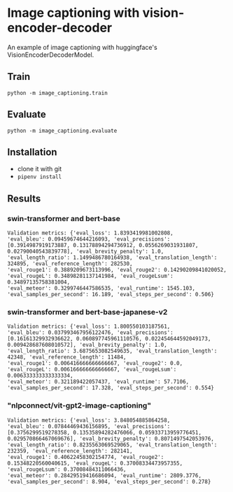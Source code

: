 # Image captioning with vision-encoder-decoder

An example of image captioning with huggingface's VisionEncoderDecoderModel.

## Train

`python -m image_captioning.train`

## Evaluate

`python -m image_captioning.evaluate`

## Installation 

- clone it with git
- `pipenv install`

## Results

### swin-transformer and bert-base

```
Validation metrics: {'eval_loss': 1.8393419981002808, 
'eval_bleu': 0.09459674644216093, 'eval_precisions': [0.3914987919173887, 0.13178894294736912, 0.0556269031931807, 0.02790040543839778], 'eval_brevity_penalty': 1.0, 'eval_length_ratio': 1.1499486780164938, 'eval_translation_length': 324895, 'eval_reference_length': 282530, 
'eval_rouge1': 0.3889209673113996, 'eval_rouge2': 0.14290209841020052, 'eval_rougeL': 0.34898281137141984, 'eval_rougeLsum': 0.34897135758381004, 
'eval_meteor': 0.3299746447586535, 'eval_runtime': 1545.103, 'eval_samples_per_second': 16.189, 'eval_steps_per_second': 0.506}

```

### swin-transformer and bert-base-japanese-v2

```
Validation metrics: {'eval_loss': 1.800550103187561, 
'eval_bleu': 0.037993467956122476, 'eval_precisions': [0.16161329932936622, 0.060897745961110576, 0.022454644592049173, 0.009428687608010572], 'eval_brevity_penalty': 1.0, 'eval_length_ratio': 3.6875653082549635, 'eval_translation_length': 42348, 'eval_reference_length': 11484, 
'eval_rouge1': 0.006416666666666667, 'eval_rouge2': 0.0, 'eval_rougeL': 0.006166666666666667, 'eval_rougeLsum': 0.006333333333333334, 
'eval_meteor': 0.321189422057437, 'eval_runtime': 57.7106, 'eval_samples_per_second': 17.328, 'eval_steps_per_second': 0.554}
```

### "nlpconnect/vit-gpt2-image-captioning"

```
Validation metrics: {'eval_loss': 3.848054885864258, 
'eval_bleu': 0.07844469436156895, 'eval_precisions': [0.3756299519278358, 0.13535894282476066, 0.05933713959776451, 0.029570866467069676], 'eval_brevity_penalty': 0.8071497542053976, 'eval_length_ratio': 0.8235563069529065, 'eval_translation_length': 232359, 'eval_reference_length': 282141, 
'eval_rouge1': 0.40622458302154774, 'eval_rouge2': 0.15348220560040615, 'eval_rougeL': 0.37008334473957355, 'eval_rougeLsum': 0.37008484311066436, 
'eval_meteor': 0.28429519416686094, 'eval_runtime': 2809.3776, 'eval_samples_per_second': 8.904, 'eval_steps_per_second': 0.278}
```
